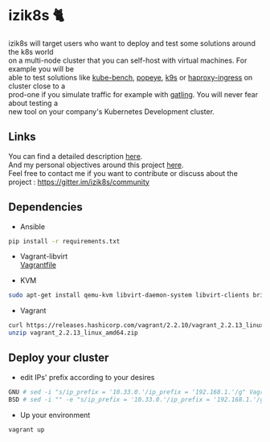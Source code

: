 # izik8s 🐈  
  
izik8s will target users who want to deploy and test some solutions around the k8s world  
on a multi-node cluster that you can self-host with virtual machines. For example you will be  
able to test solutions like [kube-bench](https://github.com/aquasecurity/kube-bench), [popeye](https://github.com/derailed/popeye), [k9s](https://github.com/derailed/k9s) or [haproxy-ingress](https://github.com/haproxytech/kubernetes-ingress) on cluster close to a  
prod-one if you simulate traffic for example with [gatling](https://github.com/gatling/gatling). You will never fear about testing a  
new tool on your company's Kubernetes Development cluster.  
  
## Links  
  
You can find a detailed description [here](description.md).  
And my personal objectives around this project [here](goal.md).  
Feel free to contact me if you want to contribute or discuss about the project : https://gitter.im/izik8s/community  

## Dependencies

* Ansible  
```bash
pip install -r requirements.txt
```

* Vagrant-libvirt  
[Vagrantfile](Vagrantfile#L18)
  
* KVM
```bash
sudo apt-get install qemu-kvm libvirt-daemon-system libvirt-clients bridge-utils
```

* Vagrant
```bash
curl https://releases.hashicorp.com/vagrant/2.2.10/vagrant_2.2.13_linux_amd64.zip --output vagrant_2.2.10_linux_amd64.zip
unzip vagrant_2.2.13_linux_amd64.zip
```

## Deploy your cluster

* edit IPs' prefix according to your desires  
```bash
GNU # sed -i "s/ip_prefix = '10.33.0.'/ip_prefix = '192.168.1.'/g" Vagrantfile
BSD # sed -i "" -e "s/ip_prefix = '10.33.0.'/ip_prefix = '192.168.1.'/g" Vagrantfile
```

* Up your environment
```bash
vagrant up
```
